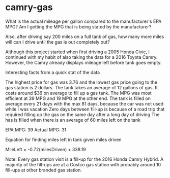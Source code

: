 # camry-gas

What is the actual mileage per gallon compared to the manufacturer's EPA MPG?
Am I getting the MPG that is being stated by the manufacturer?

Also, after driving say 200 miles on a full tank of gas, how many more miles will can I drive until the gas is out completely out?

Although this project started when first driving a 2005 Honda Civic, I continued with my habit of also taking the data for  a 2016 Toyota Camry. However, the Camry already displays mileage left before tank goes empty.

Interesting facts from a quick stat of the data

The highest price for gas was 3.76 and the lowest gas price going to the gas station is 2 dollars.
The tank takes an average of 12 gallons of gas.
It costs around $36 on average to fill up a gas tank.
The MPG was most efficient at 39 MPG and 19 MPG at the other end.
The tank is filled on average every 21 days with the max 81 days, because the car was not used while I was vacation
Zero days between fill-up is because of a road trip that required filling up the gas on the same day after a long day of driving
The has is filled when there is an average of 60 miles left on the tank

EPA MPG: 39
Actual MPG: 31

Equation for finding miles left in tank given miles driven

MileLeft = -0.72(milesDriven) + 338.19

Note: Every gas station visit is a fill-up for the 2016 Honda Camry Hybrid. A majority of the fill-ups are at a Costco gas station with probably around 10 fill-ups at other branded gas station.
